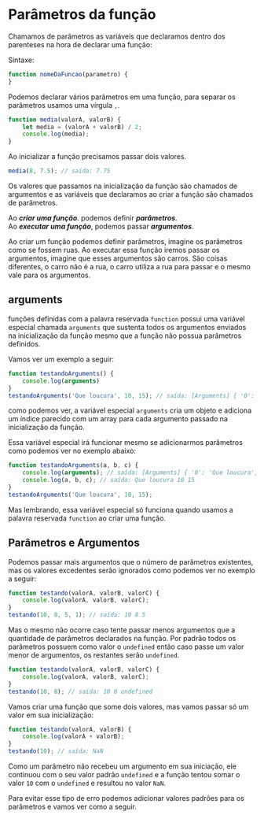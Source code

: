 # Parâmetros da função

Chamamos de parâmetros as variáveis que declaramos dentro dos parenteses na hora de declarar uma função:

Sintaxe:

```js
function nomeDaFuncao(parametro) {
}
```

Podemos declarar vários parâmetros em uma função, para separar os parâmetros usamos uma vírgula `,`.

```js
function media(valorA, valorB) {
    let media = (valorA + valorB) / 2;
    console.log(media);
}
```

Ao inicializar a função precisamos passar dois valores.

```js
media(8, 7.5); // saída: 7.75
```

Os valores que passamos na inicialização da função são chamados de argumentos e as variáveis que declaramos ao criar a função são chamados de parâmetros.

Ao ***criar uma função***. podemos definir  ***parâmetros***.  
Ao ***executar uma função***, podemos passar ***argumentos***.

Ao criar um função podemos definir parâmetros, imagine os parâmetros como se fossem ruas. Ao executar essa função iremos passar os argumentos, imagine que esses argumentos são carros. São coisas diferentes, o carro não é a rua, o carro utiliza a rua para passar e o mesmo vale para os argumentos.

## arguments

funções definidas com a palavra reservada `function` possui uma variável especial chamada `arguments` que sustenta todos os argumentos enviados na inicialização da função mesmo que a função não possua parâmetros definidos.

Vamos ver um exemplo a seguir:

```js
function testandoArguments() {
    console.log(arguments)
}
testandoArguments('Que loucura', 10, 15); // saída: [Arguments] { '0': 'Que loucura', '1': 10, '2': 15 }
```

como podemos ver, a variável especial `arguments` cria um objeto e adiciona um índice parecido com um array para cada argumento passado na inicialização da função.

Essa variável especial irá funcionar mesmo se adicionarmos parâmetros como podemos ver no exemplo abaixo:

```js
function testandoArguments(a, b, c) {
    console.log(arguments); // saída: [Arguments] { '0': 'Que loucura', '1': 10, '2': 15 }
    console.log(a, b, c); // saída: Que loucura 10 15
}
testandoArguments('Que loucura', 10, 15); 
```

Mas lembrando, essa variável especial só funciona quando usamos a palavra reservada `function` ao criar uma função.

## Parâmetros e Argumentos

Podemos passar mais argumentos que o número de parâmetros existentes, mas os valores excedentes serão ignorados como podemos ver no exemplo a seguir:

```js
function testando(valorA, valorB, valorC) {
    console.log(valorA, valorB, valorC);
}
testando(10, 8, 5, 1); // saída: 10 8 5
```

Mas o mesmo não ocorre caso tente passar menos argumentos que a quantidade de parâmetros declarados na função. Por padrão todos os parâmetros possuem como valor o `undefined` então caso passe um valor menor de argumentos, os restantes serão `undefined`.

```js
function testando(valorA, valorB, valorC) {
    console.log(valorA, valorB, valorC);
}
testando(10, 8); // saída: 10 8 undefined
```

Vamos criar uma função que some dois valores, mas vamos passar só um valor em sua inicialização:

```js
function testando(valorA, valorB) {
    console.log(valorA + valorB);
}
testando(10); // saída: NaN
```

Como um parâmetro não recebeu um argumento em sua iniciação, ele continuou com o seu valor padrão `undefined` e a função tentou somar o valor `10` com o `undefined` e resultou no valor `NaN`.

Para evitar esse tipo de erro podemos adicionar valores padrões para os parâmetros e vamos ver como a seguir.

